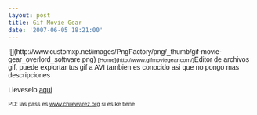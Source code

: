 ```yaml
---
layout: post
title: Gif Movie Gear
date: '2007-06-05 18:21:00'
---
```



<div style="font-family: arial;" xmlns="http://www.w3.org/1999/xhtml">![](http://www.customxp.net/images/PngFactory/png/_thumb/gif-movie-gear_overlord_software.png)  
<small>[Home](http://www.gifmoviegear.com/)</small>Editor de archivos gif, puede explortar tus gif a AVI tambien es conocido asi que no pongo mas descripciones

Lleveselo [aqui](http://www.gigasize.com/get.php/1275906/GifMovieGearbydebianman.rar)

<small>PD: las pass es www.chilewarez.org si es ke tiene</small>

</div>
